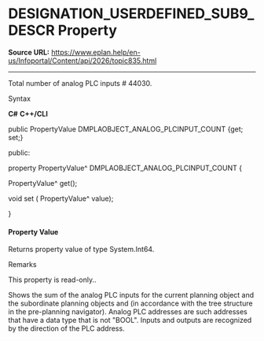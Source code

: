 # DESIGNATION_USERDEFINED_SUB9_DESCR Property

**Source URL:** https://www.eplan.help/en-us/Infoportal/Content/api/2026/topic835.html

---

Total number of analog PLC inputs # 44030.

Syntax

**C#**
**C++/CLI**


public PropertyValue DMPLAOBJECT_ANALOG_PLCINPUT_COUNT {get; set;}

public:

property PropertyValue^ DMPLAOBJECT_ANALOG_PLCINPUT_COUNT {

   PropertyValue^ get();

   void set (    PropertyValue^ value);

}


#### Property Value

Returns property value of type System.Int64.

Remarks

This property is read-only..

Shows the sum of the analog PLC inputs for the current planning object and the subordinate planning objects and (in accordance with the tree structure in the pre-planning navigator). Analog PLC addresses are such addresses that have a data type that is not "BOOL". Inputs and outputs are recognized by the direction of the PLC address.
